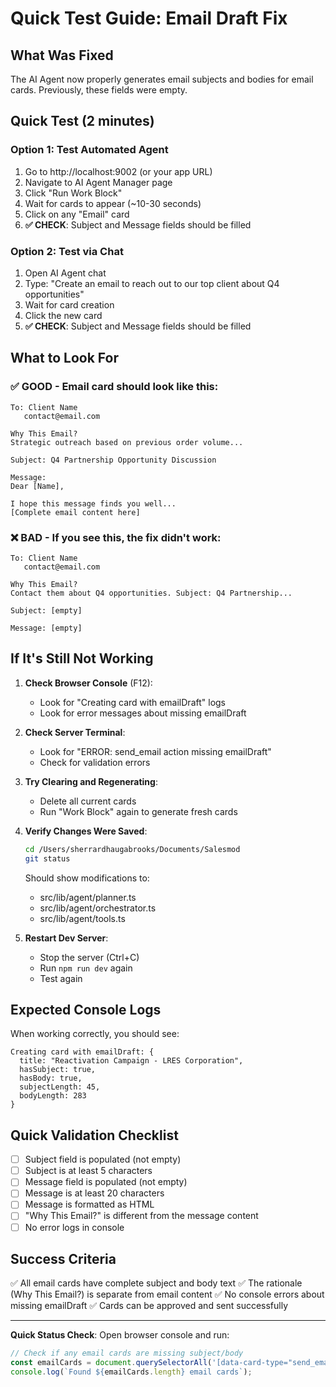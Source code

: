 # Quick Test Guide: Email Draft Fix

## What Was Fixed
The AI Agent now properly generates email subjects and bodies for email cards. Previously, these fields were empty.

## Quick Test (2 minutes)

### Option 1: Test Automated Agent
1. Go to http://localhost:9002 (or your app URL)
2. Navigate to AI Agent Manager page
3. Click "Run Work Block"
4. Wait for cards to appear (~10-30 seconds)
5. Click on any "Email" card
6. **✅ CHECK**: Subject and Message fields should be filled

### Option 2: Test via Chat
1. Open AI Agent chat
2. Type: "Create an email to reach out to our top client about Q4 opportunities"
3. Wait for card creation
4. Click the new card
5. **✅ CHECK**: Subject and Message fields should be filled

## What to Look For

### ✅ GOOD - Email card should look like this:
```
To: Client Name
   contact@email.com

Why This Email?
Strategic outreach based on previous order volume...

Subject: Q4 Partnership Opportunity Discussion

Message:
Dear [Name],

I hope this message finds you well...
[Complete email content here]
```

### ❌ BAD - If you see this, the fix didn't work:
```
To: Client Name
   contact@email.com

Why This Email?
Contact them about Q4 opportunities. Subject: Q4 Partnership...

Subject: [empty]

Message: [empty]
```

## If It's Still Not Working

1. **Check Browser Console** (F12):
   - Look for "Creating card with emailDraft" logs
   - Look for error messages about missing emailDraft

2. **Check Server Terminal**:
   - Look for "ERROR: send_email action missing emailDraft"
   - Check for validation errors

3. **Try Clearing and Regenerating**:
   - Delete all current cards
   - Run "Work Block" again to generate fresh cards

4. **Verify Changes Were Saved**:
   ```bash
   cd /Users/sherrardhaugabrooks/Documents/Salesmod
   git status
   ```
   Should show modifications to:
   - src/lib/agent/planner.ts
   - src/lib/agent/orchestrator.ts
   - src/lib/agent/tools.ts

5. **Restart Dev Server**:
   - Stop the server (Ctrl+C)
   - Run `npm run dev` again
   - Test again

## Expected Console Logs

When working correctly, you should see:
```
Creating card with emailDraft: {
  title: "Reactivation Campaign - LRES Corporation",
  hasSubject: true,
  hasBody: true,
  subjectLength: 45,
  bodyLength: 283
}
```

## Quick Validation Checklist
- [ ] Subject field is populated (not empty)
- [ ] Subject is at least 5 characters
- [ ] Message field is populated (not empty)
- [ ] Message is at least 20 characters
- [ ] Message is formatted as HTML
- [ ] "Why This Email?" is different from the message content
- [ ] No error logs in console

## Success Criteria
✅ All email cards have complete subject and body text
✅ The rationale (Why This Email?) is separate from email content
✅ No console errors about missing emailDraft
✅ Cards can be approved and sent successfully

---

**Quick Status Check**: Open browser console and run:
```javascript
// Check if any email cards are missing subject/body
const emailCards = document.querySelectorAll('[data-card-type="send_email"]');
console.log(`Found ${emailCards.length} email cards`);
```


